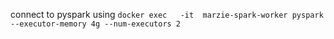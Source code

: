 connect to pyspark using ```docker exec   -it  marzie-spark-worker pyspark  --executor-memory 4g --num-executors 2 ```

